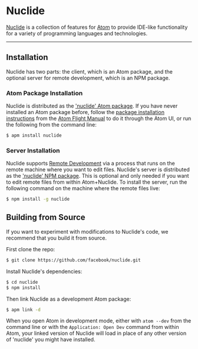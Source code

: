 # Nuclide

[Nuclide](http://nuclide.io/) is a collection of features for [Atom](https://atom.io/) to provide
IDE-like functionality for a variety of programming languages and technologies.

---

## Installation

Nuclide has two parts: the client, which is an Atom package, and the optional server for remote
development, which is an NPM package.

### Atom Package Installation

Nuclide is distributed as the ['nuclide' Atom package](https://atom.io/packages/nuclide). If you
have never installed an Atom package before, follow the
[package installation instructions](https://atom.io/docs/latest/using-atom-atom-packages#_atom_packages)
from the [Atom Flight Manual](https://atom.io/docs/latest/) to do it through the Atom UI, or run the
following from the command line:

```bash
$ apm install nuclide
```

### Server Installation

Nuclide supports [Remote Development](http://nuclide.io/docs/features/remote/) via a process that runs on the
remote machine where you want to edit files. Nuclide's server is distributed as the
['nuclide' NPM package](https://www.npmjs.com/package/nuclide). This is optional and only needed if
you want to edit remote files from within Atom+Nuclide. To install the server, run the following
command on the machine where the remote files live:

```bash
$ npm install -g nuclide
```

## Building from Source

If you want to experiment with modifications to Nuclide's code, we recommend that you build it from
source.

First clone the repo:

```bash
$ git clone https://github.com/facebook/nuclide.git
```

Install Nuclide's dependencies:

```bash
$ cd nuclide
$ npm install
```

Then link Nuclide as a development Atom package:

```bash
$ apm link -d
```

When you open Atom in development mode, either with `atom --dev` from the command line or with the
`Application: Open Dev` command from within Atom, your linked version of Nuclide will load in place
of any other version of 'nuclide' you might have installed.
